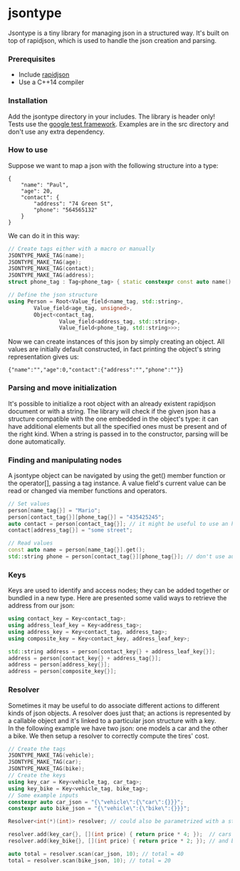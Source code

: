 # jsontype

Jsontype is a tiny library for managing json in a structured way. It's built on top of rapidjson, which is used to handle the json creation and parsing.


### Prerequisites
- Include [rapidjson](https://github.com/miloyip/rapidjson)
- Use a C++14 compiler
    
    
### Installation
Add the jsontype directory in your includes. The library is header only!  
Tests use the [google test framework](https://github.com/google/googletest). Examples are in the src directory and don't use any extra dependency.  

    
### How to use
Suppose we want to map a json with the following structure into a type:

```
{
	"name": "Paul",
	"age": 20,
	"contact": {
		"address": "74 Green St",
		"phone": "564565132"
	}
}
```

We can do it in this way:

```C++
// Create tags either with a macro or manually
JSONTYPE_MAKE_TAG(name);
JSONTYPE_MAKE_TAG(age);
JSONTYPE_MAKE_TAG(contact);
JSONTYPE_MAKE_TAG(address);
struct phone_tag : Tag<phone_tag> { static constexpr const auto name() { return "phone"; } };

// Define the json structure
using Person = Root<Value_field<name_tag, std::string>,
		Value_field<age_tag, unsigned>,
		Object<contact_tag,
				Value_field<address_tag, std::string>,
				Value_field<phone_tag, std::string>>>;	
```

Now we can create instances of this json by simply creating an object. All values are initially default constructed, in fact printing the object's string representation gives us:

```
{"name":"","age":0,"contact":{"address":"","phone":""}}
```

### Parsing and move initialization
It's possible to initialize a root object with an already existent rapidjson document or with a string. The library will check if the given json has a structure compatible with the one embedded in the object's type: it can have additional elements but all the specified ones must be present and of the right kind. When a string is passed in to the constructor, parsing will be done automatically.


### Finding and manipulating nodes
A jsontype object can be navigated by using the get() member function or the operator[], passing a tag instance. A value field's current value can be read or changed via member functions and operators.

```C++
// Set values
person[name_tag{}] = "Mario";
person[contact_tag{}][phone_tag{}] = "435425245";
auto contact = person[contact_tag{}]; // it might be useful to use an handle to the contact object
contact[address_tag{}] = "some street";

// Read values
const auto name = person[name_tag{}].get();
std::string phone = person[contact_tag{}][phone_tag{}]; // don't use auto here!
```


### Keys
Keys are used to identify and access nodes; they can be added together or bundled in a new type. Here are presented some valid ways to retrieve the address from our json:

```C++
using contact_key = Key<contact_tag>;
using address_leaf_key = Key<address_tag>;
using address_key = Key<contact_tag, address_tag>;
using composite_key = Key<contact_key, address_leaf_key>;

std::string address = person[contact_key{} + address_leaf_key{}];
address = person[contact_key{} + address_tag{}];
address = person[address_key{}];
address = person[composite_key{}];
```


### Resolver
Sometimes it may be useful to do associate different actions to different kinds of json objects. A resolver does just that; an actions is represented by a callable object and it's linked to a particular json structure with a key.  
In the following example we have two json: one models a car and the other a bike. We then setup a resolver to correctly compute the tires' cost.

```C++
// Create the tags
JSONTYPE_MAKE_TAG(vehicle);
JSONTYPE_MAKE_TAG(car);
JSONTYPE_MAKE_TAG(bike);
// Create the keys
using key_car = Key<vehicle_tag, car_tag>;
using key_bike = Key<vehicle_tag, bike_tag>;
// Some example inputs
constexpr auto car_json = "{\"vehicle\":{\"car\":{}}}";
constexpr auto bike_json = "{\"vehicle\":{\"bike\":{}}}";

Resolver<int(*)(int)> resolver; // could also be parametrized with a std::function or with a functor

resolver.add(key_car{}, [](int price) { return price * 4; });  // cars have 4 tyres
resolver.add(key_bike{}, [](int price) { return price * 2; }); // and bikes 2

auto total = resolver.scan(car_json, 10); // total = 40
total = resolver.scan(bike_json, 10); // total = 20
```



















